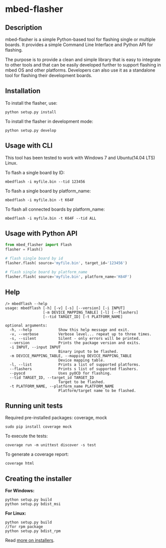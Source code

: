 # mbed-flasher 

## Description

mbed-flasher is a simple Python-based tool for flashing single or multiple boards.
It provides a simple Command Line Interface and Python API for flashing. 

The purpose is to provide a clean and simple library that is easy to integrate to other tools
and that can be easily developed further to support flashing in mbed OS and other platforms.
Developers can also use it as a standalone tool for flashing their development boards.


## Installation

To install the flasher, use:

`python setup.py install`

To install the flasher in development mode:

`python setup.py develop`

## Usage with CLI

This tool has been tested to work with Windows 7 and Ubuntu(14.04 LTS) Linux.

To flash a single board by ID:

`mbedflash -i myfile.bin --tid 123456`

To flash a single board by platform_name:

`mbedflash -i myfile.bin -t K64F`

To flash all connected boards by platform_name:

`mbedflash -i myfile.bin -t K64F --tid ALL`

## Usage with Python API

```python
from mbed_flasher import Flash
flasher = Flash()

# flash single board by id
flasher.flash( source='myfile.bin', target_id='123456')

# flash single board by platform_name
flasher.flash( source='myfile.bin', platform_name='K64F')
```

## Help
```
/> mbedflash --help
usage: mbedflash [-h] [-v] [-s] [--version] [-i INPUT]
                 [-m DEVICE_MAPPING_TABLE] [-l] [--flashers]
                 [--tid TARGET_ID] [-t PLATFORM_NAME]

optional arguments:
  -h, --help            Show this help message and exit.
  -v, --verbose         Verbose level... repeat up to three times.
  -s, --silent          Silent - only errors will be printed.
  --version             Prints the package version and exits.
  -i INPUT, --input INPUT
                        Binary input to be flashed.
  -m DEVICE_MAPPING_TABLE, --mapping DEVICE_MAPPING_TABLE
                        Device mapping table.
  -l, --list            Prints a list of supported platforms.
  --flashers            Prints s list of supported flashers.
  --pyocd               Uses pyOCD for flashing.
  --tid TARGET_ID, --target_id TARGET_ID
                        Target to be flashed.
  -t PLATFORM_NAME, --platform_name PLATFORM_NAME
                        Platform/target name to be flashed.

```

## Running unit tests
Required pre-installed packages: coverage, mock
```
sudo pip install coverage mock
```
To execute the tests:
```
coverage run -m unittest discover -s test
```
To generate a coverage report:
```
coverage html
```

## Creating the installer

**For Windows:**
```
python setup.py build
python setup.py bdist_msi
```

**For Linux:**
```
python setup.py build
//for rpm package
python setup.py bdist_rpm
```
Read [more on installers](https://docs.python.org/2/distutils/builtdist.html).
